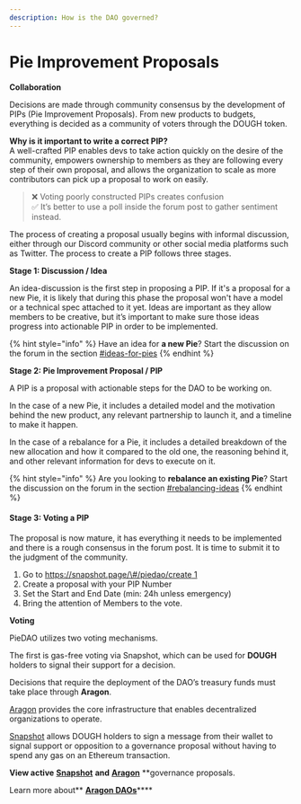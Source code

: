 ```yaml
---
description: How is the DAO governed?
---
```


# Pie Improvement Proposals

**Collaboration**  
  
Decisions are made through community consensus by the development of PIPs \(Pie Improvement Proposals\). From new products to budgets, everything is decided as a community of voters through the DOUGH token.  
  
**Why is it important to write a correct PIP?**  
A well-crafted PIP enables devs to take action quickly on the desire of the community, empowers ownership to members as they are following every step of their own proposal, and allows the organization to scale as more contributors can pick up a proposal to work on easily.

> ❌  Voting poorly constructed PIPs creates confusion  
> ✅  It’s better to use a poll inside the forum post to gather sentiment instead.

  
The process of creating a proposal usually begins with informal discussion, either through our Discord community or other social media platforms such as Twitter. The process to create a PIP follows three stages.  
  
**Stage 1: Discussion / Idea**

An idea-discussion is the first step in proposing a PIP. If it's a proposal for a new Pie, it is likely that during this phase the proposal won't have a model or a technical spec attached to it yet. Ideas are important as they allow members to be creative, but it’s important to make sure those ideas progress into actionable PIP in order to be implemented.

{% hint style="info" %}
Have an idea for **a new Pie**? Start the discussion on the forum in the section [\#ideas-for-pies](https://forum.piedao.org/c/idea/5)
{% endhint %}

**Stage 2: Pie Improvement Proposal / PIP**

A PIP is a proposal with actionable steps for the DAO to be working on.

In the case of a new Pie, it includes a detailed model and the motivation behind the new product, any relevant partnership to launch it, and a timeline to make it happen.

In the case of a rebalance for a Pie, it includes a detailed breakdown of the new allocation and how it compared to the old one, the reasoning behind it, and other relevant information for devs to execute on it.

{% hint style="info" %}
Are you looking to **rebalance an existing Pie**? Start the discussion on the forum in the section [\#rebalancing-ideas](https://forum.piedao.org/c/rebalancing-ideas/11)
{% endhint %}

#### Stage 3: Voting a PIP

The proposal is now mature, it has everything it needs to be implemented and there is a rough consensus in the forum post. It is time to submit it to the judgment of the community.

1. Go to [https://snapshot.page/\#/piedao/create 1](https://snapshot.page/#/piedao/create)
2. Create a proposal with your PIP Number
3. Set the Start and End Date \(min: 24h unless emergency\)
4. Bring the attention of Members to the vote.

**Voting**

PieDAO utilizes two voting mechanisms.   
  
The first is gas-free voting via Snapshot, which can be used for **DOUGH** holders to signal their support for a decision.

Decisions that require the deployment of the DAO’s treasury funds must take place through **Aragon**.  
  
[Aragon](https://aragon.org/) provides the core infrastructure that enables decentralized organizations to operate.  
  
[Snapshot](https://docs.snapshot.page/) allows DOUGH holders to sign a message from their wallet to signal support or opposition to a governance proposal without having to spend any gas on an Ethereum transaction.  
  
**View active** [**Snapshot**](https://snapshot.page/#/piedao/) **and** [**Aragon**](https://client.aragon.org/?#/piedao/) **governance proposals.  
  
Learn more about** [**Aragon DAOs**](https://www.placeholder.vc/blog/2020/5/7/aragon-daos)\*\*\*\*

